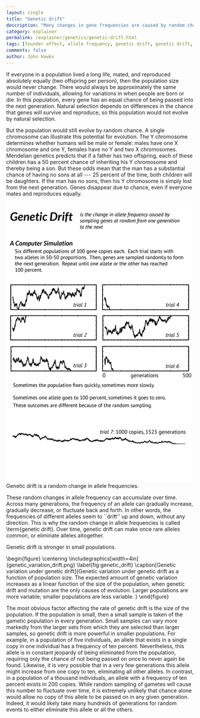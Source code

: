```yaml
---
layout: single 
title: "Genetic drift" 
description: "Many changes in gene frequencies are caused by random chance differences in reproduction." 
category: explainer
permalink: /explainer/genetics/genetic-drift.html
tags: [founder effect, allele frequency, genetic drift, genetic drift, population size, genetics, explainer, founder effect] 
comments: false 
author: John Hawks 
---
```


If everyone in a population lived a long life, mated, and reproduced absolutely equally (two offspring per person), then the population size would never change. There would always be approximately the same number of individuals, allowing for variations in when people are born or die. In this population, every gene has an equal chance of being passed into the next generation. Natural selection depends on differences in the chance that genes will survive and reproduce, so this population would not evolve by natural selection. 

But the population would still evolve by random chance. A single chromosome can illustrate this potential for evolution. The Y chromosome determines whether humans will be male or female: males have one X chromosome and one Y, females have no Y and two X chromosomes. Mendelian genetics predicts that if a father has two offspring, each of these children has a 50 percent chance of inheriting his Y chromosome and thereby being a son. But these odds mean that the man has a substantial chance of having no sons at all --- 25 percent of the time, both children will be daughters. If the man has no sons, then his Y chromosome is simply lost from the next generation. Genes disappear due to chance, even if everyone mates and reproduces equally. 

<div class="middle-picture">
<img src="/graphics/genetic-drift-simulations-lato.png"  />
</div>


<div class="sprite-out">
Genetic drift is a random change in allele frequencies.
</div>

These random changes in allele frequency can accumulate over time. Across many generations, the frequency of an allele can gradually increase, gradually decrease, or fluctuate back and forth. In other words, the frequencies of different alleles seem to ``drift'' up and down, without any direction. This is why the random change in allele frequencies is called \term{genetic drift}. Over time, genetic drift can make once rare alleles common, or eliminate alleles altogether. 


<div class="sprite-out">
Genetic drift is stronger in small populations. 
</div>


\begin{figure}
\centering
\includegraphics[width=4in]{genetic_variation_drift.png}
\label{fig:genetic_drift}
\caption[Genetic variation under genetic drift]{Genetic variation under genetic drift as a function of population size. The expected amount of genetic variation increases as a linear function of the size of the population, when genetic drift and mutation are the only causes of evolution. Larger populations are more variable; smaller populations are less variable. } 
\end{figure}

The most obvious factor affecting the rate of genetic drift is the size of the population. If the population is small, then a small sample is taken of the gametic population in every generation. Small samples can vary more markedly from the larger sets from which they are selected than larger samples, so genetic drift is more powerful in smaller populations. For example, in a population of five individuals, an allele that exists in a single copy in one individual has a frequency of ten percent. Nevertheless, this allele is in constant jeopardy of being eliminated from the population, requiring only the chance of not being passed on once to never again be found. Likewise, it is very possible that in a very few generations this allele might increase from one copy to ten, eliminating all other alleles. In contrast, in a population of a thousand individuals, an allele with a frequency of ten percent exists in 200 copies. While random sampling of gametes will cause this number to fluctuate over time, it is extremely unlikely that chance alone would allow no copy of this allele to be passed on in any given generation. Indeed, it would likely take many hundreds of generations for random events to either eliminate this allele or all the others. 




